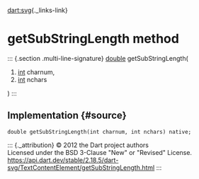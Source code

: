 [dart:svg](../../dart-svg/dart-svg-library){._links-link}

getSubStringLength method
=========================

::: {.section .multi-line-signature}
[double](../../dart-core/double-class) getSubStringLength(

1.  [int](../../dart-core/int-class) charnum,
2.  [int](../../dart-core/int-class) nchars

)
:::

Implementation {#source}
--------------

``` {.language-dart data-language="dart"}
double getSubStringLength(int charnum, int nchars) native;
```

::: {._attribution}
© 2012 the Dart project authors\
Licensed under the BSD 3-Clause \"New\" or \"Revised\" License.\
<https://api.dart.dev/stable/2.18.5/dart-svg/TextContentElement/getSubStringLength.html>
:::
